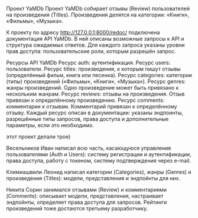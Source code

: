 Проект YaMDb
Проект YaMDb собирает отзывы (Review) пользователей на произведения (Titles). 
Произведения делятся на категории: «Книги», «Фильмы», «Музыка». 

К проекту по адресу http://127.0.0.1:8000/redoc/ подключена документация API YaMDb. 
В ней описаны возможные запросы к API и структура ожидаемых ответов. Для каждого 
запроса указаны уровни прав доступа: пользовательские роли, которым разрешён запрос.

Ресурсы API YaMDb
Ресурс auth: аутентификация.
Ресурс users: пользователи.
Ресурс titles: произведения, к которым пишут отзывы (определённый фильм, книга или песенка).
Ресурс categories: категории (типы) произведений («Фильмы», «Книги», «Музыка»).
Ресурс genres: жанры произведений. Одно произведение может быть привязано к нескольким жанрам.
Ресурс reviews: отзывы на произведения. Отзыв привязан к определённому произведению.
Ресурс comments: комментарии к отзывам. Комментарий привязан к определённому отзыву.
Каждый ресурс описан в документации: указаны эндпоинты, разрешённые типы запросов, 
права доступа и дополнительные параметры, если это необходимо.

этот проект делали трое)

Весельников Иван написал всю часть, касающуюся управления пользователями (Auth и Users): 
систему регистрации и аутентификации, права доступа, работу с токеном, систему подтверждения через e-mail.

Климиашвили Леонид написал категории (Categories), жанры (Genres) и произведения (Titles): 
модели, представления и эндпойнты для них.

Никита Сорин занимался отзывами (Review) и комментариями (Comments): описывает модели, 
представления, настраивает эндпойнты, определяет права доступа для запросов. 
Рейтинги произведений тоже достаются третьему разработчику.
